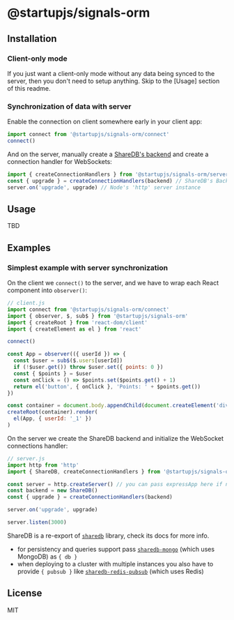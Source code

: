 # @startupjs/signals-orm

## Installation

### Client-only mode

If you just want a client-only mode without any data being synced to the server, then you don't need to setup anything. Skip to the [Usage] section of this readme.

### Synchronization of data with server

Enable the connection on client somewhere early in your client app:

```js
import connect from '@startupjs/signals-orm/connect'
connect()
```

And on the server, manually create a [ShareDB's backend](https://share.github.io/sharedb/api/backend) and create a connection handler for WebSockets:

```js
import { createConnectionHandlers } from '@startupjs/signals-orm/server'
const { upgrade } = createConnectionHandlers(backend) // ShareDB's Backend instance
server.on('upgrade', upgrade) // Node's 'http' server instance
```

## Usage

TBD

## Examples

### Simplest example with server synchronization

On the client we `connect()` to the server, and we have to wrap each React component into `observer()`:

```js
// client.js
import connect from '@startupjs/signals-orm/connect'
import { observer, $, sub$ } from '@startupjs/signals-orm'
import { createRoot } from 'react-dom/client'
import { createElement as el } from 'react'

connect()

const App = observer(({ userId }) => {
  const $user = sub$($.users[userId])
  if (!$user.get()) throw $user.set({ points: 0 })
  const { $points } = $user
  const onClick = () => $points.set($points.get() + 1)
  return el('button', { onClick }, 'Points: ' + $points.get())
})

const container = document.body.appendChild(document.createElement('div'))
createRoot(container).render(
  el(App, { userId: '_1' })
)
```

On the server we create the ShareDB backend and initialize the WebSocket connections handler:

```js
// server.js
import http from 'http'
import { ShareDB, createConnectionHandlers } from '@startupjs/signals-orm/server'

const server = http.createServer() // you can pass expressApp here if needed
const backend = new ShareDB()
const { upgrade } = createConnectionHandlers(backend)

server.on('upgrade', upgrade)

server.listen(3000)
```

ShareDB is a re-export of [`sharedb`](https://github.com/share/sharedb) library, check its docs for more info.
- for persistency and queries support pass [`sharedb-mongo`](https://github.com/share/sharedb-mongo) (which uses MongoDB) as `{ db }`
- when deploying to a cluster with multiple instances you also have to provide `{ pubsub }` like [`sharedb-redis-pubsub`](https://github.com/share/sharedb-redis-pubsub) (which uses Redis)

## License

MIT
